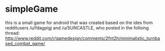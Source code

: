 simpleGame
==========
this is a small game for android that was created based on the ides from redditusers /u/fdagpigj and /u/SUNCASTLE, 
who posted in the folloing thread: http://www.reddit.com/r/gamedesign/comments/2fnt2h/minimalistic_turnbased_combat_game/
